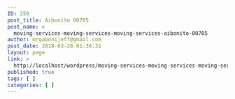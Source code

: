 ```yaml
---
ID: 250
post_title: Aibonito 00705
post_name: >
  moving-services-moving-services-moving-services-aibonito-00705
author: mrgabonijeff@gmail.com
post_date: 2018-03-28 01:36:31
layout: page
link: >
  http://localhost/wordpress/moving-services-moving-services-moving-services-aibonito-00705/
published: true
tags: [ ]
categories: [ ]
---
```

